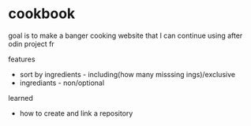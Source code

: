# cookbook
goal is to make a banger cooking website that I can continue using after odin project fr

features
- sort by ingredients - including(how many misssing ings)/exclusive
- ingrediants - non/optional

learned 
- how to create and link a repository 